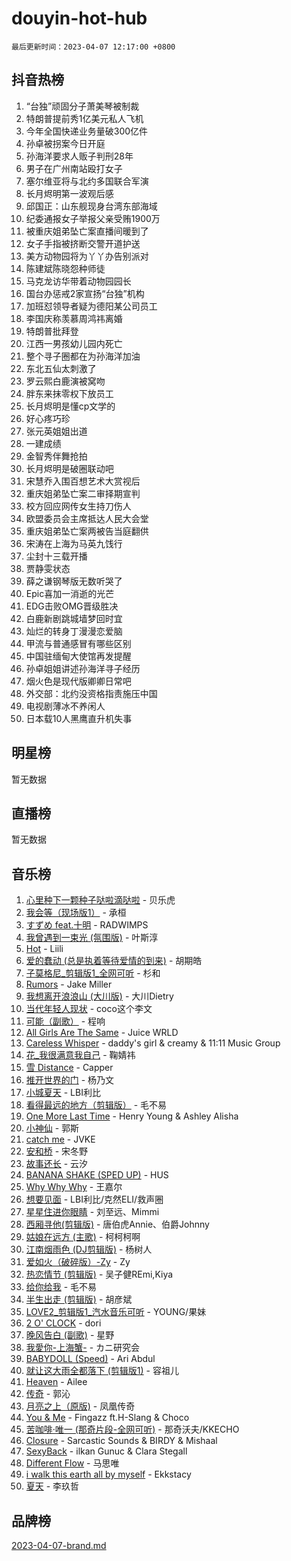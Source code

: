 # douyin-hot-hub

`最后更新时间：2023-04-07 12:17:00 +0800`

## 抖音热榜

1. “台独”顽固分子萧美琴被制裁
1. 特朗普提前秀1亿美元私人飞机
1. 今年全国快递业务量破300亿件
1. 孙卓被拐案今日开庭
1. 孙海洋要求人贩子判刑28年
1. 男子在广州南站殴打女子
1. 塞尔维亚将与北约多国联合军演
1. 长月烬明第一波观后感
1. 邱国正：山东舰现身台湾东部海域
1. 纪委通报女子举报父亲受贿1900万
1. 被重庆姐弟坠亡案直播间暖到了
1. 女子手指被挤断交警开道护送
1. 美方动物园将为丫丫办告别派对
1. 陈建斌陈晓怨种师徒
1. 马克龙访华带着动物园园长
1. 国台办惩戒2家宣扬“台独”机构
1. 加班怼领导者疑为德阳某公司员工
1. 李国庆称羡慕周鸿祎离婚
1. 特朗普批拜登
1. 江西一男孩幼儿园内死亡
1. 整个寻子圈都在为孙海洋加油
1. 东北五仙太刺激了
1. 罗云熙白鹿演被窝吻
1. 胖东来抹零权下放员工
1. 长月烬明是懂cp文学的
1. 好心疼巧珍
1. 张元英姐姐出道
1. 一建成绩
1. 金智秀伴舞抢拍
1. 长月烬明是破圈联动吧
1. 宋慧乔入围百想艺术大赏视后
1. 重庆姐弟坠亡案二审择期宣判
1. 校方回应网传女生持刀伤人
1. 欧盟委员会主席抵达人民大会堂
1. 重庆姐弟坠亡案两被告当庭翻供
1. 宋涛在上海为马英九饯行
1. 尘封十三载开播
1. 贾静雯状态
1. 薛之谦钢琴版无数听哭了
1. Epic喜加一消逝的光芒
1. EDG击败OMG晋级胜决
1. 白鹿新剧跳城墙梦回时宜
1. 灿烂的转身丁漫漫恋爱脑
1. 甲流与普通感冒有哪些区别
1. 中国驻缅甸大使馆再发提醒
1. 孙卓姐姐讲述孙海洋寻子经历
1. 烟火色是现代版卿卿日常吧
1. 外交部：北约没资格指责施压中国
1. 电视剧薄冰不养闲人
1. 日本载10人黑鹰直升机失事

## 明星榜

暂无数据

## 直播榜

暂无数据

## 音乐榜

1. [心里种下一颗种子哒啦滴哒啦]() - 贝乐虎
1. [我会等（现场版1）]() - 承桓
1. [すずめ feat.十明]() - RADWIMPS
1. [我曾遇到一束光 (氛围版)]() - 叶斯淳
1. [Hot](https://sf3-cdn-tos.douyinstatic.com/obj/tos-cn-ve-2774/a63be641febf4335a8996c8a877dee1c) - Liili
1. [爱的蠢动 (总是执着等待爱情的到来)](https://sf6-cdn-tos.douyinstatic.com/obj/tos-cn-ve-2774/osB9AW8xohlGrsNUX9GNAfK4bzdzSxIPVq7gIw) - 胡期皓
1. [子莫格尼_剪辑版1_全网可听](https://sf3-cdn-tos.douyinstatic.com/obj/tos-cn-ve-2774/okgjBiZZDqmeFfACngDQ48okZJ9knBMDtbwo8Q) - 杉和
1. [Rumors](https://sf6-cdn-tos.douyinstatic.com/obj/tos-cn-ve-2774/o81jReDoQBgklaFbYp8Qo44ZAUKfktC4nBFZTy) - Jake Miller
1. [我想离开浪浪山 (大川版)]() - 大川Dietry
1. [当代年轻人现状]() - coco这个李文
1. [可能（副歌）](https://sf3-cdn-tos.douyinstatic.com/obj/tos-cn-ve-2774/cde1731888894259b333569393c2fb51) - 程响
1. [All Girls Are The Same]() - Juice WRLD
1. [Careless Whisper](https://sf3-cdn-tos.douyinstatic.com/obj/tos-cn-ve-2774/21704ef7a1204caeaad8d60c78671a06) - daddy's girl & creamy & 11:11 Music Group
1. [花_我很满意我自己](https://sf3-cdn-tos.douyinstatic.com/obj/tos-cn-ve-2774/o4zXRD9QFb0odJPH21g8DzRfQCsbZd9fOAnXaf) - 鞠婧祎
1. [雪 Distance](https://sf6-cdn-tos.douyinstatic.com/obj/tos-cn-ve-2774/oEC6ofzrsWAXLUBquIhIKiABUGbwVL0QByNUyw) - Capper
1. [推开世界的门]() - 杨乃文
1. [小城夏天]() - LBI利比
1. [看得最远的地方（剪辑版）](https://sf6-cdn-tos.douyinstatic.com/obj/tos-cn-ve-2774/7e3cdc91401846d0a5a08ac34c7105ad) - 毛不易
1. [One More Last Time](https://sf6-cdn-tos.douyinstatic.com/obj/tos-cn-ve-2774/oAzTlo0LUAdCAIhjktsKWcLAEUKmZwGcOoB1fy) - Henry Young & Ashley Alisha
1. [小神仙]() - 郭斯
1. [catch me]() - JVKE
1. [安和桥]() - 宋冬野
1. [故事还长]() - 云汐
1. [BANANA SHAKE (SPED UP)](https://sf6-cdn-tos.douyinstatic.com/obj/tos-cn-ve-2774/oIBd1j8BIJJhtEfZb6UOHOCQAhgtpYA3EPeILz) - HUS
1. [Why Why Why]() - 王嘉尔
1. [想要见面]() - LBI利比/克然ELI/救声圈
1. [星星住进你眼睛]() - 刘至远、Mimmi
1. [西厢寻他(剪辑版)](https://sf3-cdn-tos.douyinstatic.com/obj/tos-cn-ve-2774/oUsAVfAQKlRNxEv5qxvIB8o5qmIWUcXbzJKJhw) - 唐伯虎Annie、伯爵Johnny
1. [姑娘在远方 (主歌)]() - 柯柯柯啊
1. [江南烟雨色 (DJ剪辑版)](https://sf3-cdn-tos.douyinstatic.com/obj/tos-cn-ve-2774/ocle8PKQeJ58Dcq2aAnTAgIqwAz6EFs4HoNCKe) - 杨树人
1. [爱如火（破碎版）-Zy]() - Zy
1. [热恋情节 (剪辑版)]() - 吴子健REmi,Kiya
1. [给你给我]() - 毛不易
1. [半生出走 (剪辑版)]() - 胡彦斌
1. [LOVE2_剪辑版1_汽水音乐可听]() - YOUNG/果妹
1. [2 O' CLOCK](https://sf6-cdn-tos.douyinstatic.com/obj/tos-cn-ve-2774/3565890a419c4ad8aa3481fc03437bcf) - dori
1. [晚风告白 (副歌)]() - 星野
1. [我愛你-上海蟹-](https://sf3-cdn-tos.douyinstatic.com/obj/tos-cn-ve-2774/7cc6d91d8fb54e6194eabea288d60d9f) - カニ研究会
1. [BABYDOLL (Speed)](https://sf3-cdn-tos.douyinstatic.com/obj/tos-cn-ve-2774/f86004ee955c490ab8477e6ba7ca5859) - Ari Abdul
1. [就让这大雨全都落下 (剪辑版1)]() - 容祖儿
1. [Heaven](https://sf6-cdn-tos.douyinstatic.com/obj/tos-cn-ve-2774/oYeNfUaiKKP4umZfAh40h7AP623iAXfHG1F2HQ) - Ailee
1. [传奇]() - 郭沁
1. [月亮之上（原版)]() - 凤凰传奇
1. [You & Me]() - Fingazz ft.H-Slang & Choco
1. [苦咖啡·唯一 (那奇片段-全网可听)]() - 那奇沃夫/KKECHO
1. [Closure](https://sf6-cdn-tos.douyinstatic.com/obj/tos-cn-ve-2774/84f7422b29f94b78a5f3b0386275db35) - Sarcastic Sounds & BIRDY & Mishaal
1. [SexyBack](https://sf6-cdn-tos.douyinstatic.com/obj/tos-cn-ve-2774/198758899dd54359be21c9bf47326c90) - ilkan Gunuc & Clara Stegall
1. [Different Flow]() - 马思唯
1. [i walk this earth all by myself](https://sf3-cdn-tos.douyinstatic.com/obj/tos-cn-ve-2774/c751e38547b548b389ff6e1b9203b1de) - Ekkstacy
1. [夏天]() - 李玖哲

## 品牌榜

[2023-04-07-brand.md](2023-04-07-brand.md)
